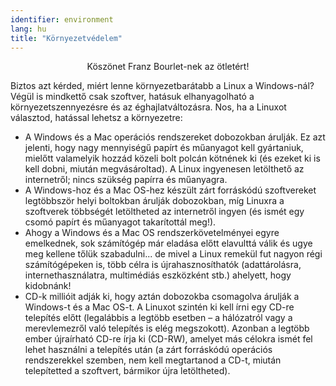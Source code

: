```yaml
---
identifier: environment
lang: hu
title: "Környezetvédelem"
---
```


<p align="center">Köszönet Franz Bourlet-nek az ötletért!

Biztos azt kérded, miért lenne környezetbarátabb a Linux a Windows-nál? Végül is mindkettő csak szoftver, hatásuk elhanyagolható a környezetszennyezésre és az éghajlatváltozásra. Nos, ha a Linuxot választod, hatással lehetsz a környezetre:

<ul>

<li>A Windows és a Mac operációs rendszereket dobozokban árulják. Ez azt jelenti, hogy nagy mennyiségű papírt és műanyagot kell gyártaniuk, mielőtt valamelyik hozzád közeli bolt polcán kötnének ki (és ezeket ki is kell dobni, miután megvásároltad). A Linux ingyenesen letölthető az internetről; nincs szükség papírra és műanyagra.</li>

<li>A Windows-hoz és a Mac OS-hez készült zárt forráskódú szoftvereket legtöbbször helyi boltokban árulják dobozokban, míg Linuxra a szoftverek többségét letöltheted az internetről ingyen (és ismét egy csomó papírt és műanyagot takarítottál meg!).</li>

<li>Ahogy a Windows és a Mac OS rendszerkövetelményei egyre emelkednek, sok számítógép már eladása előtt elavulttá válik és ugye meg kellene tőlük szabadulni... de mivel a Linux remekül fut nagyon régi számítógépeken is, több célra is újrahasznosíthatók (adattárolásra, internethasználatra, multimédiás eszközként stb.) ahelyett, hogy kidobnánk!</li>

<li>CD-k millióit adják ki, hogy aztán dobozokba csomagolva árulják a Windows-t és a Mac OS-t. A Linuxot szintén ki kell írni egy CD-re telepítés előtt (legalábbis a legtöbb esetben – a hálózatról vagy a merevlemezről való telepítés is elég megszokott). Azonban a legtöbb ember újraírható CD-re írja ki (CD-RW), amelyet más célokra ismét fel lehet használni a telepítés után (a zárt forráskódú operációs rendszerekkel szemben, nem kell megtartanod a CD-t, miután telepítetted a szoftvert, bármikor újra letöltheted).</li>

</ul>




